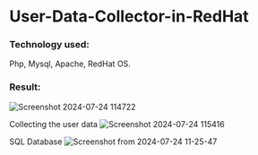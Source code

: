 # User-Data-Collector-in-RedHat
### Technology used: 

Php, Mysql, Apache, RedHat OS.

### Result:
![Screenshot 2024-07-24 114722](https://github.com/user-attachments/assets/c620d5d6-94d7-4db8-8d28-b2c460f5a608)

Collecting the user data
![Screenshot 2024-07-24 115416](https://github.com/user-attachments/assets/33697cc8-8fb9-45d9-a477-430638f30454)

SQL Database
![Screenshot from 2024-07-24 11-25-47](https://github.com/user-attachments/assets/fc9cca93-0095-42c6-8f37-60562b4bdebb)
